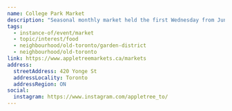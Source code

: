 ```yaml
---
name: College Park Market
description: "Seasonal monthly market held the first Wednesday from June to October at College Park, operated by Appletree Markets."
tags:
  - instance-of/event/market
  - topic/interest/food
  - neighbourhood/old-toronto/garden-district
  - neighbourhood/old-toronto
link: https://www.appletreemarkets.ca/markets
address:
  streetAddress: 420 Yonge St
  addressLocality: Toronto
  addressRegion: ON
social:
  instagram: https://www.instagram.com/appletree_to/
---
```

